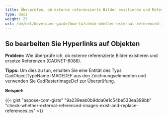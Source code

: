 ```yaml
---
title: Überprüfen, ob externe referenzierte Bilder existieren und Referenzen ersetzen
type: docs
weight: 22
url: /de/net/developer-guide/how-to/check-whether-external-referenced-images-exist-and-replace-references/
---
```


## **So bearbeiten Sie Hyperlinks auf Objekten**

**Problem:** Wie überprüfe ich, ob externe referenzierte Bilder existieren und ersetze Referenzen (CADNET-8088).

**Tipps:** Um dies zu tun, erhalten Sie eine Entität des Typs CadObjectTypeName.IMAGEDEF aus den Zeichnungselementen und verwenden Sie CadRasterImageDef zur Überprüfung.

**Beispiel:**

{{< gist "aspose-com-gists" "9a239eab0b9dda0e1c54be533ea399bb" "check-whether-external-referenced-images-exist-and-replace-references.cs" >}}
